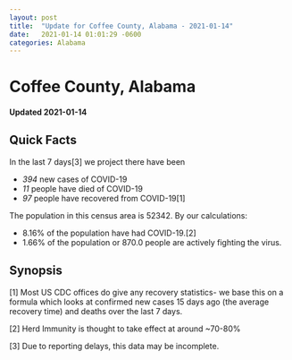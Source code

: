 ```yaml
---
layout: post
title:  "Update for Coffee County, Alabama - 2021-01-14"
date:   2021-01-14 01:01:29 -0600
categories: Alabama
---
```


# Coffee County, Alabama
#### Updated 2021-01-14

## Quick Facts

In the last 7 days[3] we project there have been
- *394* new cases of COVID-19
- *11* people have died of COVID-19
- *97* people have recovered from COVID-19[1]

The population in this census area is 52342. By our calculations:
- 8.16% of the population have had COVID-19.[2]
- 1.66% of the population or 870.0 people are actively fighting the virus.

## Synopsis




[1] Most US CDC offices do give any recovery statistics- we base this on a formula which looks at confirmed new cases
15 days ago (the average recovery time) and deaths over the last 7 days.

[2] Herd Immunity is thought to take effect at around ~70-80%

[3] Due to reporting delays, this data may be incomplete.
 
    